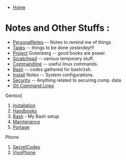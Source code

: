 * [Home](Home.md)

# Notes and Other Stuffs :

* [PersonalNotes](PersonalNotes.md) -- Notes to remind me of things
* [Tasks](Tasks) -- things to be done _yesterday_!!!
* [Project]([[Project]]) Gutenberg -- good books are power.
* [Scratchpad](Scratchpad) -- various temporary stuff.
* [Commandline](Commandline) -- useful linux commands.
* [Bash](Bash) -- codes gathered for bash/zsh.
* [Install](Install) Notes -- System configurations.
* [Security](Security) -- Anything related to securing comp. data
* [Git Command Lines](GitCommandLines)

Gentoo[
1. [Installation](Installation)
2. [Handbooks](Handbooks)
3. [Bash](Bash) - My Bash setup
4. [Maintenance]([[Maintenance]])
5. [Portage](Portage)

Phone
1. [SecretCodes](SecretCodes.md)
2. [VivoPhone](VivoPhone.md)
